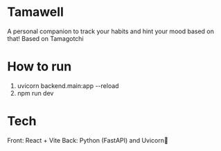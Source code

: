 # Tamawell
A personal companion to track your habits and hint your mood based on that!
Based on Tamagotchi

# How to run
1. uvicorn backend.main:app --reload 
2. npm run dev

# Tech
Front: React + Vite
Back: Python (FastAPI) and Uvicorn🦄 